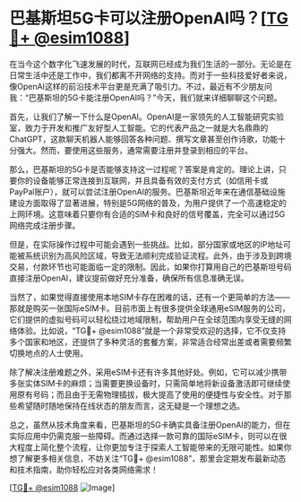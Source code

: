 # 巴基斯坦5G卡可以注册OpenAI吗？[[TG💪+ @esim1088](https://t.me/s/esim1088)]

在当今这个数字化飞速发展的时代，互联网已经成为我们生活的一部分。无论是在日常生活中还是工作中，我们都离不开网络的支持。而对于一些科技爱好者来说，像OpenAI这样的前沿技术平台更是充满了吸引力。不过，最近有不少朋友问我：“巴基斯坦的5G卡能注册OpenAI吗？”今天，我们就来详细聊聊这个问题。

首先，让我们了解一下什么是OpenAI。OpenAI是一家领先的人工智能研究实验室，致力于开发和推广友好型人工智能。它的代表产品之一就是大名鼎鼎的ChatGPT，这款聊天机器人能够回答各种问题、撰写文章甚至创作诗歌，功能十分强大。然而，要使用这些服务，通常需要注册并登录到相应的平台。

那么，巴基斯坦的5G卡是否能够支持这一过程呢？答案是肯定的。理论上讲，只要你的设备能够正常连接到互联网，并且具备有效的支付方式（如信用卡或PayPal账户），就可以尝试注册OpenAI的服务。巴基斯坦近年来在通信基础设施建设方面取得了显著进展，特别是5G网络的普及，为用户提供了一个高速稳定的上网环境。这意味着只要你有合适的SIM卡和良好的信号覆盖，完全可以通过5G网络完成注册步骤。

但是，在实际操作过程中可能会遇到一些挑战。比如，部分国家或地区的IP地址可能被系统识别为高风险区域，导致无法顺利完成验证流程。此外，由于涉及到跨境交易，付款环节也可能面临一定的限制。因此，如果你打算用自己的巴基斯坦号码直接注册OpenAI，建议提前做好充分准备，确保所有信息准确无误。

当然了，如果觉得直接使用本地SIM卡存在困难的话，还有一个更简单的方法——那就是购买一张国际eSIM卡。目前市面上有很多提供全球通用eSIM服务的公司，它们提供的虚拟号码可以轻松绕过地域限制，帮助用户在全球范围内享受无缝的网络体验。比如说，“TG💪+ @esim1088”就是一个非常受欢迎的选择，它不仅支持多个国家和地区，还提供了多种灵活的套餐方案，非常适合经常出差或者需要频繁切换地点的人士使用。

除了解决注册难题之外，采用eSIM卡还有许多其他好处。例如，它可以减少携带多张实体SIM卡的麻烦；当需要更换设备时，只需简单地将新设备激活即可继续使用原有号码；而且由于无需物理插拔，极大提高了使用的便捷性与安全性。对于那些希望随时随地保持在线状态的朋友而言，这无疑是一个理想之选。

总之，虽然从技术角度来看，巴基斯坦的5G卡确实具备注册OpenAI的能力，但在实际应用中仍需克服一些障碍。而通过选择一款可靠的国际eSIM卡，则可以在很大程度上简化整个流程，让你更加专注于探索人工智能带来的无限可能性。如果你想了解更多相关信息，不妨关注“TG💪+ @esim1088”，那里会定期发布最新动态和技术指南，助你轻松应对各类网络需求！

[[TG💪+ @esim1088](https://t.me/s/esim1088) ![Image](https://i.postimg.cc/4NQfJmqS/Snipaste-2025-05-13-00-14-12.png)]